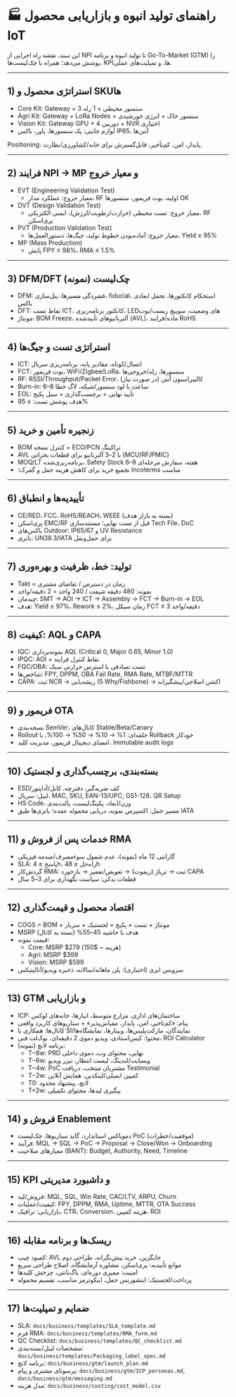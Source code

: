 # 🏭 راهنمای تولید انبوه و بازاریابی محصول IoT

این سند، نقشه راه اجرایی از NPI تا تولید انبوه و برنامه Go-To-Market (GTM) را پوشش می‌دهد؛ همراه با چک‌لیست‌ها، KPIها، و تمپلیت‌های عملی.

---
## 1) استراتژی محصول و SKUها
- Core Kit: Gateway + 3 سنسور محیطی + 1 رله
- Agri Kit: Gateway + LoRa Nodes + سنسور خاک + انرژی خورشیدی
- Vision Kit: Gateway GPU + 4 دوربین + NVR اختیاری
- لوازم جانبی: پک سنسورها، پاور، باکس IP65، آنتن‌ها

Positioning: پایدار، امن، کم‌تأخیر، قابل‌گسترش برای خانه/کشاورزی/نظارت.

---
## 2) فرایند NPI → MP و معیار خروج
- EVT (Engineering Validation Test)
  - معیار خروج: عملکرد مدار، RF اولیه، بوت فریمور، سنسورها OK
- DVT (Design Validation Test)
  - معیار خروج: تست محیطی (حرارت/رطوبت/لرزش)، ایمنی الکتریکی، RF پری‌اسکن
- PVT (Production Validation Test)
  - معیار خروج: آماده‌بودن خطوط تولید، جیگ‌ها، دستورالعمل‌ها، Yield ≥ 95%
- MP (Mass Production)
  - پایش FPY ≥ 98%، RMA ≤ 1.5%

---
## 3) DFM/DFT چک‌لیست (نمونه)
- DFM: فشردگی مسیرها، پنل‌سازی، fiducial، استحکام کانکتورها، تحمل ابعادی باکس
- DFT: نقاط تست ICT، کانکتور برنامه‌ریزی، LEDهای وضعیت، سوییچ ریست/بوت
- مونتاژ: BOM Freeze، آلترناتیوهای تأیید‌شده (AVL)، ماده/فرایند RoHS

---
## 4) استراتژی تست و جیگ‌ها
- ICT: اتصال/کوتاه، مقادیر پایه، برنامه‌ریزی سریال
- FCT: بوت فریمور، WiFi/Zigbee/LoRa، سنسورها، رله/خروجی‌ها
- RF: RSSI/Throughput/Packet Error، کالیبراسیون آنتن (در صورت نیاز)
- Burn-in: 6–8 ساعت با لود سنسور/شبکه، لاگ خطا
- EOL: تأیید نهایی + برچسب‌گذاری + سیل پکیج
- هدف پوشش تست: ≥ 95%

---
## 5) زنجیره تأمین و خرید
- BOM کنترل نسخه + ECO/PCN تراکینگ
- AVL با 2–3 آلترناتیو برای قطعات بحرانی (MCU/RF/PMIC)
- MOQ/LT برنامه‌ریزی‌شده، Safety Stock 6–8 هفته، سفارش مرحله‌ای
- تجمیع خرید برای کاهش هزینه حمل و گمرک؛ Incoterms مناسب

---
## 6) تأییدیه‌ها و انطباق
- CE/RED، FCC، RoHS/REACH، WEEE (بسته به بازار هدف)
- پری‌اسکن EMC/RF قبل از تست نهایی؛ مستندسازی Tech File، DoC
- باکس‌های Outdoor: IP65/67 و UV Resistance
- باتری: UN38.3/IATA برای حمل‌ونقل

---
## 7) تولید: خط، ظرفیت و بهره‌وری
- Takt = زمان در دسترس / تقاضای مشتری
- نمونه: 480 دقیقه شیفت / 240 واحد = 2 دقیقه/واحد
- چیدمان: SMT → AOI → ICT → Assembly → FCT → Burn-in → EOL
- هدف: Yield ≥ 97%، Rework ≤ 2%، زمان سیکل FCT ≤ 3 دقیقه/واحد

---
## 8) کیفیت: AQL و CAPA
- IQC: نمونه‌برداری AQL (Critical 0, Major 0.65, Minor 1.0)
- IPQC: AOI + نقاط کنترل فرایند
- FQC/OBA: تست تصادفی با استرس حرارتی سبک
- شاخص‌ها: FPY, DPPM, OBA Fail Rate, RMA Rate, MTBF/MTTR
- CAPA: ثبت NCR → ریشه‌یابی (5 Why/Fishbone) → اکشن اصلاحی/پیشگیرانه

---
## 9) فریمور و OTA
- نسخه‌بندی SemVer، کانال‌های Stable/Beta/Canary
- Rollout حلقه‌ای: 1% → 10% → 50% → 100%، با Rollback خودکار
- امضای دیجیتال فریمور، مدیریت کلید، Immutable audit logs

---
## 10) بسته‌بندی، برچسب‌گذاری و لجستیک
- ESD/کف ضربه‌گیر، دفترچه، کابل/آداپتور
- لیبل: سریال، MAC, SKU, EAN-13/UPC, GS1-128، QR Setup
- HS Code، وزن/ابعاد، پکینگ‌لیست، پالت‌بندی
- مسیر حمل: اکسپرس نمونه، دریایی محموله عمده؛ باتری‌ها طبق IATA

---
## 11) خدمات پس از فروش و RMA
- گارانتی 12 ماه (نمونه)، عدم شمول سوء‌مصرف/صدمه فیزیکی
- SLA: پاسخ ≤ 4h، راه‌حل ≤ 48h
- گردش‌کار RMA: ثبت → تریاژ (ریموت) → تعویض/تعمیر → بازخورد CAPA
- قطعات یدکی: سیاست نگهداری برای 3–5 سال

---
## 12) اقتصاد محصول و قیمت‌گذاری
- COGS = BOM + مونتاژ + تست + پکیج + لجستیک + سربار
- MSRP هدف با حاشیه 45–55% (بسته به کانال)
- قیمت نمونه:
  - Core: MSRP $279 (هزینه ~ $150)
  - Agri: MSRP $399
  - Vision: MSRP $599
- سرویس ابری (اختیاری): پلن ماهانه/سالانه، ذخیره ویدیو/آنالیتیکس

---
## 13) GTM و بازاریابی
- ICP: ساختمان‌های اداری، مزارع متوسط، انبارها، خانه‌های لوکس
- پیام: «کم‌تاخیر، امن، پایدار، مقیاس‌پذیر» + سناریوهای کاربرد واقعی
- کانال‌ها: همکاری با SI/نمایندگان، مارکت‌پلیس‌ها، وبینارها، نمایشگاه‌ها
- محتوا: کیس‌استادی، ویدیو دموی 2 دقیقه‌ای، بوک‌لت فنی، ROI Calculator
- برنامه لانچ (نمونه):
  - T−8w: PRD نهایی، محتوای وب، دموی داخلی
  - T−6w: وبسایت/لندینگ، لیست انتظار، تیزر ویدیو
  - T−4w: PoC مشتریان منتخب، دریافت Testimonial
  - T−2w: کمپین ایمیلی/لینکدین، همایش آنلاین
  - T0: لانچ، پیشنهاد محدود
  - T+2w: پیگیری لیدها، محتوای تکمیلی

---
## 14) فروش و Enablement
- دموباکس استاندارد، گاید سناریوها، چک‌لیست PoC (موفقیت/خطرات)
- فرآیند: MQL → SQL → PoC → Proposal → Close/Won → Onboarding
- معیارهای صلاحیت (BANT): Budget, Authority, Need, Timeline

---
## 15) KPI و داشبورد مدیریتی
- فروش/لید: MQL, SQL, Win Rate, CAC/LTV, ARPU, Churn
- کیفیت/عملیات: FPY, DPPM, RMA, Uptime, MTTR, OTA Success
- بازاریابی: ترافیک، CTR، Conversion، هزینه کمپین، ROI

---
## 16) ریسک‌ها و برنامه مقابله
- کمبود چیپ: AVL جایگزین، خرید پیش‌نگرانه، طراحی دوم
- موانع تأییدیه: پری‌اسکن، مشاوره آزمایشگاه، اصلاح طراحی سریع
- امنیت: ممیزی دوره‌ای، باگ‌بانتی، چرخش کلیدها
- پرداخت/لجستیک: اینشورنس حمل، اینکوترمز مناسب، تقسیم محموله

---
## 17) ضمایم و تمپلیت‌ها
- SLA: `docs/business/templates/SLA_template.md`
- فرم RMA: `docs/business/templates/RMA_form.md`
- QC Checklist: `docs/business/templates/QC_checklist.md`
- مشخصات لیبل/بسته‌بندی: `docs/business/templates/Packaging_label_spec.md`
- برنامه لانچ: `docs/business/gtm/launch_plan.md`
- پرسونای مشتری و پیام: `docs/business/gtm/ICP_personas.md`, `docs/business/gtm/messaging.md`
- مدل هزینه: `docs/business/costing/cost_model.csv`
